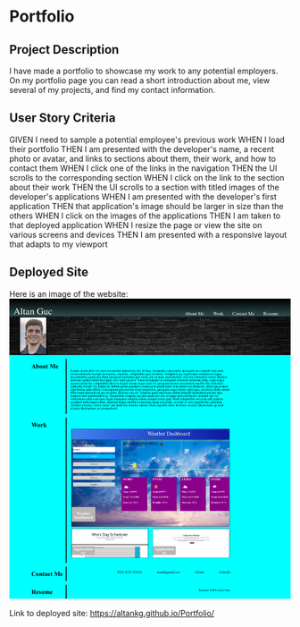 # Portfolio

## Project Description

I have made a portfolio to showcase my work to any potential employers. On my portfolio page you can read a short introduction about me, view several of my projects, and find my contact information.

## User Story Criteria

GIVEN I need to sample a potential employee's previous work
WHEN I load their portfolio
THEN I am presented with the developer's name, a recent photo or avatar, and links to sections about them, their work, and how to contact them
WHEN I click one of the links in the navigation
THEN the UI scrolls to the corresponding section
WHEN I click on the link to the section about their work
THEN the UI scrolls to a section with titled images of the developer's applications
WHEN I am presented with the developer's first application
THEN that application's image should be larger in size than the others
WHEN I click on the images of the applications
THEN I am taken to that deployed application
WHEN I resize the page or view the site on various screens and devices
THEN I am presented with a responsive layout that adapts to my viewport

## Deployed Site

Here is an image of the website:
![An image of my portfolio page](assets/images/Portfolio-2.png)

Link to deployed site: https://altankg.github.io/Portfolio/

